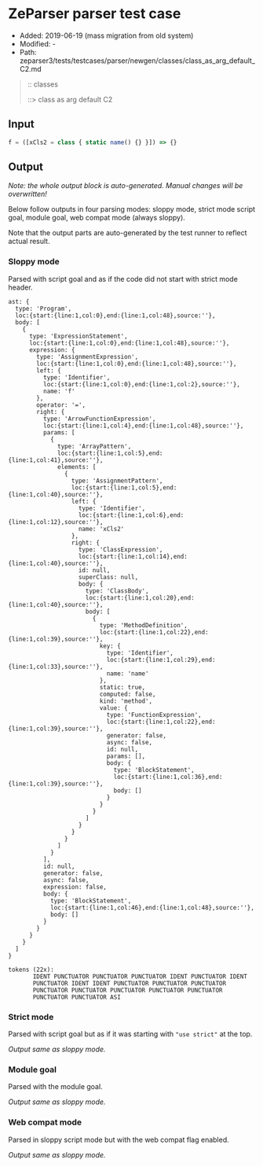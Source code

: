 # ZeParser parser test case

- Added: 2019-06-19 (mass migration from old system)
- Modified: -
- Path: zeparser3/tests/testcases/parser/newgen/classes/class_as_arg_default_C2.md

> :: classes
>
> ::> class as arg default C2

## Input

`````js
f = ([xCls2 = class { static name() {} }]) => {}
`````

## Output

_Note: the whole output block is auto-generated. Manual changes will be overwritten!_

Below follow outputs in four parsing modes: sloppy mode, strict mode script goal, module goal, web compat mode (always sloppy).

Note that the output parts are auto-generated by the test runner to reflect actual result.

### Sloppy mode

Parsed with script goal and as if the code did not start with strict mode header.

`````
ast: {
  type: 'Program',
  loc:{start:{line:1,col:0},end:{line:1,col:48},source:''},
  body: [
    {
      type: 'ExpressionStatement',
      loc:{start:{line:1,col:0},end:{line:1,col:48},source:''},
      expression: {
        type: 'AssignmentExpression',
        loc:{start:{line:1,col:0},end:{line:1,col:48},source:''},
        left: {
          type: 'Identifier',
          loc:{start:{line:1,col:0},end:{line:1,col:2},source:''},
          name: 'f'
        },
        operator: '=',
        right: {
          type: 'ArrowFunctionExpression',
          loc:{start:{line:1,col:4},end:{line:1,col:48},source:''},
          params: [
            {
              type: 'ArrayPattern',
              loc:{start:{line:1,col:5},end:{line:1,col:41},source:''},
              elements: [
                {
                  type: 'AssignmentPattern',
                  loc:{start:{line:1,col:5},end:{line:1,col:40},source:''},
                  left: {
                    type: 'Identifier',
                    loc:{start:{line:1,col:6},end:{line:1,col:12},source:''},
                    name: 'xCls2'
                  },
                  right: {
                    type: 'ClassExpression',
                    loc:{start:{line:1,col:14},end:{line:1,col:40},source:''},
                    id: null,
                    superClass: null,
                    body: {
                      type: 'ClassBody',
                      loc:{start:{line:1,col:20},end:{line:1,col:40},source:''},
                      body: [
                        {
                          type: 'MethodDefinition',
                          loc:{start:{line:1,col:22},end:{line:1,col:39},source:''},
                          key: {
                            type: 'Identifier',
                            loc:{start:{line:1,col:29},end:{line:1,col:33},source:''},
                            name: 'name'
                          },
                          static: true,
                          computed: false,
                          kind: 'method',
                          value: {
                            type: 'FunctionExpression',
                            loc:{start:{line:1,col:22},end:{line:1,col:39},source:''},
                            generator: false,
                            async: false,
                            id: null,
                            params: [],
                            body: {
                              type: 'BlockStatement',
                              loc:{start:{line:1,col:36},end:{line:1,col:39},source:''},
                              body: []
                            }
                          }
                        }
                      ]
                    }
                  }
                }
              ]
            }
          ],
          id: null,
          generator: false,
          async: false,
          expression: false,
          body: {
            type: 'BlockStatement',
            loc:{start:{line:1,col:46},end:{line:1,col:48},source:''},
            body: []
          }
        }
      }
    }
  ]
}

tokens (22x):
       IDENT PUNCTUATOR PUNCTUATOR PUNCTUATOR IDENT PUNCTUATOR IDENT
       PUNCTUATOR IDENT IDENT PUNCTUATOR PUNCTUATOR PUNCTUATOR
       PUNCTUATOR PUNCTUATOR PUNCTUATOR PUNCTUATOR PUNCTUATOR
       PUNCTUATOR PUNCTUATOR ASI
`````

### Strict mode

Parsed with script goal but as if it was starting with `"use strict"` at the top.

_Output same as sloppy mode._

### Module goal

Parsed with the module goal.

_Output same as sloppy mode._

### Web compat mode

Parsed in sloppy script mode but with the web compat flag enabled.

_Output same as sloppy mode._
